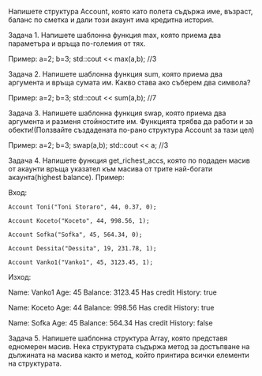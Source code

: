 Напишете структура Account, която като полета съдържа име, възраст, баланс по сметка и дали този акаунт има кредитна история.

Задача 1.
Напишете шаблонна функция max, която приема два параметъра и връща по-големия от тях.

Пример: а=2; b=3; std::cout << max(a,b); //3

Задача 2.
Напишете шаблонна функция sum, която приема два аргумента и връща сумата им. Kакво става ако съберем два символа?

Пример: а=2; b=3; std::cout << sum(a,b); //7

Задача 3.
Напишете шаблонна функция swap, която приема два аргумента и разменя стойностите им. Функцията трябва да работи и за обекти!(Ползвайте 
създадената по-рано структура Account за тази цел)

Пример: а=2; b=3; swap(a,b); std::cout << a; //3

Задача 4.
Напишете функция get_richest_accs, която по подаден масив от акаунти връща указател към масива от трите най-богати акаунта(highest balance).
Пример:

Вход: 

    Account Toni("Toni Storaro", 44, 0.37, 0);
    
    Account Koceto("Koceto", 44, 998.56, 1);
    
    Account Sofka("Sofka", 45, 564.34, 0);
    
    Account Dessita("Dessita", 19, 231.78, 1);
    
    Account Vanko1("Vanko1", 45, 3123.45, 1);
    
Изход: 

Name: Vanko1
Age: 45
Balance: 3123.45
Has credit History: true

Name: Koceto
Age: 44
Balance: 998.56
Has credit History: true

Name: Sofka
Age: 45
Balance: 564.34
Has credit History: false

Задача 5.
Напишете шаблонна структура Array, която представя едномерен масив. Нека структурата съдържа метод за достъпване на дължината на масива както и метод,
който принтира всички елементи на структурата.

